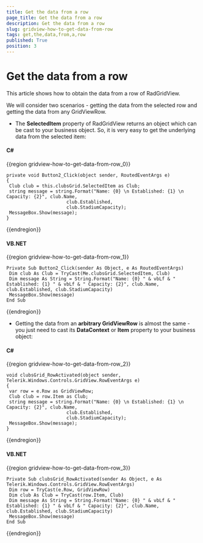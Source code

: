 ```yaml
---
title: Get the data from a row
page_title: Get the data from a row
description: Get the data from a row
slug: gridview-how-to-get-data-from-row
tags: get,the,data,from,a,row
published: True
position: 3
---
```


# Get the data from a row

This article shows how to obtain the data from a row of RadGridView.

We will consider two scenarios - getting the data from the selected row and getting the data from any GridViewRow. 

* The __SelectedItem__ property of RadGridView returns an object which can be cast to your business object. So, it is very easy to get the underlying data from the selected item:

#### __C#__

{{region gridview-how-to-get-data-from-row_0}}

	private void Button2_Click(object sender, RoutedEventArgs e)
	{
	 Club club = this.clubsGrid.SelectedItem as Club;
	 string message = string.Format("Name: {0} \n Established: {1} \n Capacity: {2}", club.Name, 
	                      club.Established, 
	                      club.StadiumCapacity);
	 MessageBox.Show(message);
	}
{{endregion}}

#### __VB.NET__

{{region gridview-how-to-get-data-from-row_1}}

	Private Sub Button2_Click(sender As Object, e As RoutedEventArgs)
	 Dim club As Club = TryCast(Me.clubsGrid.SelectedItem, Club)
	 Dim message As String = String.Format("Name: {0} " & vbLf & " Established: {1} " & vbLf & " Capacity: {2}", club.Name, club.Established, club.StadiumCapacity)
	 MessageBox.Show(message)
	End Sub
{{endregion}}

* Getting the data from an __arbitrary GridViewRow__ is almost the same - you just need to cast its __DataContext__ or __Item__ property to your business object:

#### __C#__

{{region gridview-how-to-get-data-from-row_2}}

	void clubsGrid_RowActivated(object sender, Telerik.Windows.Controls.GridView.RowEventArgs e)
	{
	 var row = e.Row as GridViewRow;
	 Club club = row.Item as Club;
	 string message = string.Format("Name: {0} \n Established: {1} \n Capacity: {2}", club.Name,
	                      club.Established,
	                      club.StadiumCapacity);
	 MessageBox.Show(message);
	}
{{endregion}}

#### __VB.NET__

{{region gridview-how-to-get-data-from-row_3}}

	Private Sub clubsGrid_RowActivated(sender As Object, e As Telerik.Windows.Controls.GridView.RowEventArgs)
	 Dim row = TryCast(e.Row, GridViewRow)
	 Dim club As Club = TryCast(row.Item, Club)
	 Dim message As String = String.Format("Name: {0} " & vbLf & " Established: {1} " & vbLf & " Capacity: {2}", club.Name, club.Established, club.StadiumCapacity)
	 MessageBox.Show(message)
	End Sub
{{endregion}}




